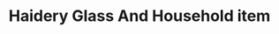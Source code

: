 ---
title: "Haidery Glass And Household item"
url: /karachi/haidery-glass-and-household-item/
shop: general
---